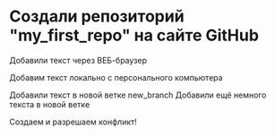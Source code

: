 # Создали репозиторий "my_first_repo" на сайте GitHub

Добавили текст через ВЕБ-браузер

Добавим текст локально с персонального компьютера

Добавили текст в новой ветке new_branch
Добавили ещё немного текста в новой ветке

Создаем и разрешаем конфликт!
